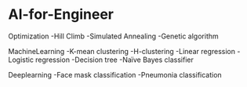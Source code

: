 # AI-for-Engineer

Optimization
  -Hill Climb
  -Simulated Annealing
  -Genetic algorithm
  
MachineLearning
  -K-mean clustering
  -H-clustering
  -Linear regression
  -Logistic regression
  -Decision tree
  -Naïve Bayes classifier
  
Deeplearning
  -Face mask classification
  -Pneumonia classification
